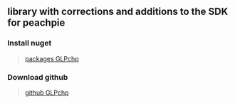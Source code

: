 ## library with corrections and additions to the SDK for peachpie

### Install nuget
> [packages GLPchp](https://www.nuget.org/packages/GLPchp)

### Download github
> [github GLPchp](https://github.com/N0zzy/GLPchp)
